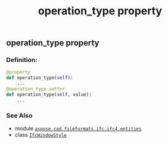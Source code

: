 ﻿---
title: operation_type property
second_title: Aspose.CAD for Python via .NET API References
description: 
type: docs
weight: 110
url: /python-net/aspose.cad.fileformats.ifc.ifc4.entities/ifcwindowstyle/operation_type/
is_root: false
---

## operation_type property

### Definition:
```python
@property
def operation_type(self):
    ...
@operation_type.setter
def operation_type(self, value):
    ...
```

### See Also
* module [`aspose.cad.fileformats.ifc.ifc4.entities`](../../)
* class [`IfcWindowStyle`](/cad/python-net/aspose.cad.fileformats.ifc.ifc4.entities/ifcwindowstyle)

